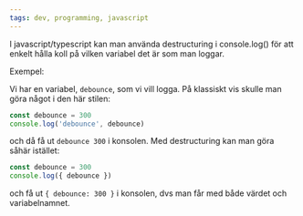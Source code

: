 ```yaml
---
tags: dev, programming, javascript
---
```


I javascript/typescript kan man använda destructuring i console.log() för att
enkelt hålla koll på vilken variabel det är som man loggar.

Exempel:

Vi har en variabel, `debounce`, som vi vill logga. På klassiskt vis skulle man
göra något i den här stilen:

```typescript
const debounce = 300
console.log('debounce', debounce)
```

och då få ut `debounce 300` i konsolen. Med destructuring kan man göra såhär istället:

```typescript
const debounce = 300
console.log({ debounce })
```

och få ut `{ debounce: 300 }` i konsolen, dvs man får med både värdet och variabelnamnet.
